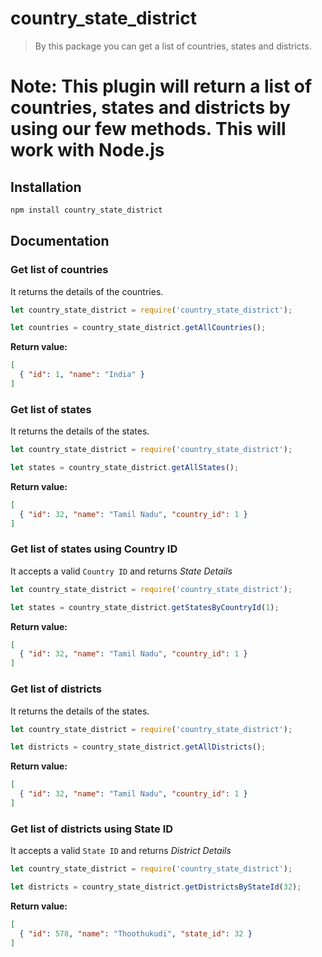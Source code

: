 # country_state_district

> By this package you can get a list of countries, states and districts.



**Note:** This plugin will return a list of countries, states and districts by using our few methods. This will work with Node.js
=======

## Installation

```sh
npm install country_state_district
```

## Documentation

### Get list of countries

It returns the details of the countries.

```js
let country_state_district = require('country_state_district');

let countries = country_state_district.getAllCountries();
```

**Return value:**
```json
[
  { "id": 1, "name": "India" }
]
```

### Get list of states

It returns the details of the states.

```js
let country_state_district = require('country_state_district');

let states = country_state_district.getAllStates();
```

**Return value:**
```json
[
  { "id": 32, "name": "Tamil Nadu", "country_id": 1 }
]
```

### Get list of states using Country ID

It accepts a valid `Country ID` and returns _State Details_

```js
let country_state_district = require('country_state_district');

let states = country_state_district.getStatesByCountryId(1);
```

**Return value:**
```json
[
  { "id": 32, "name": "Tamil Nadu", "country_id": 1 }
]
```

### Get list of districts

It returns the details of the states.

```js
let country_state_district = require('country_state_district');

let districts = country_state_district.getAllDistricts();
```

**Return value:**
```json
[
  { "id": 32, "name": "Tamil Nadu", "country_id": 1 }
]
```

### Get list of districts using State ID

It accepts a valid `State ID` and returns _District Details_

```js
let country_state_district = require('country_state_district');

let districts = country_state_district.getDistrictsByStateId(32);
```

**Return value:**
```json
[
  { "id": 578, "name": "Thoothukudi", "state_id": 32 }
]
```
